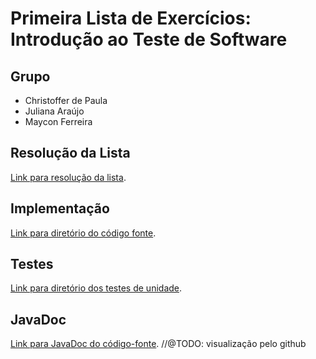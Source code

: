 # Primeira Lista de Exercícios: Introdução ao Teste de Software

## Grupo
- Christoffer de Paula
- Juliana Araújo
- Maycon Ferreira

## Resolução da Lista
[Link para resolução da lista](Resolução%20Lista1.md).

## Implementação
[Link para diretório do código fonte](src).

## Testes
[Link para diretório dos testes de unidade](test).

## JavaDoc
[Link para JavaDoc do código-fonte](docs/index.html). //@TODO: visualização pelo github